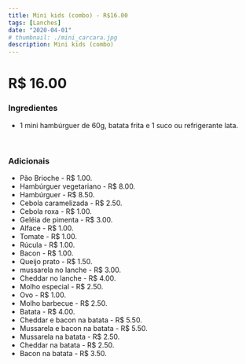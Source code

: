 ```yaml
---
title: Mini kids (combo) - R$16.00
tags: [Lanches]
date: "2020-04-01"
# thumbnail: ./mini_carcara.jpg
description: Mini kids (combo)
---
```


# R\$ 16.00

<h3 id="unordered">
<strong>
<strong>Ingredientes</strong>
</strong>
</h3>
<ul>
    <li>1 mini hambúrguer de 60g, batata frita e 1 suco ou refrigerante lata.</li>
</ul>

<br />

<h3>
<strong>
<strong>Adicionais</strong>
</strong>
</h3>
<ul>
    <li>Pão Brioche - R$ 1.00.</li>
    <li>Hambúrguer vegetariano - R$ 8.00.</li>
    <li>Hambúrguer - R$ 8.50.</li>
    <li>Cebola caramelizada - R$ 2.50.</li>
    <li>Cebola roxa - R$ 1.00.</li>
    <li>Geléia de pimenta - R$ 3.00.</li>
    <li>Alface - R$ 1.00.</li>
    <li>Tomate - R$ 1.00.</li>
    <li>Rúcula - R$ 1.00.</li>
    <li>Bacon - R$ 1.00.</li>
    <li>Queijo  prato - R$ 1.50.</li>
    <li>mussarela no lanche - R$ 3.00.</li>
    <li>Cheddar no lanche - R$ 4.00.</li>
    <li>Molho especial - R$ 2.50.</li>
    <li>Ovo - R$ 1.00.</li>
    <li>Molho barbecue - R$ 2.50.</li>
    <li>Batata - R$ 4.00.</li>
    <li>Cheddar e bacon na batata - R$ 5.50.</li>
    <li>Mussarela e bacon na batata - R$ 5.50.</li>
    <li>Mussarela na batata - R$ 2.50.</li>
    <li>Cheddar na batata - R$ 2.50.</li>
    <li>Bacon na batata - R$ 3.50.</li>
</ul>
